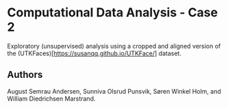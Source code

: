 # Computational Data Analysis - Case 2
Exploratory (unsupervised) analysis using a cropped and aligned version of the (UTKFaces)[https://susanqq.github.io/UTKFace/] dataset.

## Authors
August Semrau Andersen, Sunniva Olsrud Punsvik, Søren Winkel Holm, and William Diedrichsen Marstrand.

